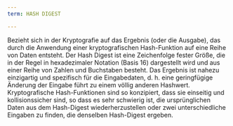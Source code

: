 ```yaml
---
term: HASH DIGEST

---
```

Bezieht sich in der Kryptografie auf das Ergebnis (oder die Ausgabe), das durch die Anwendung einer kryptografischen Hash-Funktion auf eine Reihe von Daten entsteht. Der Hash Digest ist eine Zeichenfolge fester Größe, die in der Regel in hexadezimaler Notation (Basis 16) dargestellt wird und aus einer Reihe von Zahlen und Buchstaben besteht. Das Ergebnis ist nahezu einzigartig und spezifisch für die Eingabedaten, d. h. eine geringfügige Änderung der Eingabe führt zu einem völlig anderen Hashwert. Kryptografische Hash-Funktionen sind so konzipiert, dass sie einseitig und kollisionssicher sind, so dass es sehr schwierig ist, die ursprünglichen Daten aus dem Hash-Digest wiederherzustellen oder zwei unterschiedliche Eingaben zu finden, die denselben Hash-Digest ergeben.